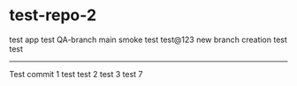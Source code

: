 # test-repo-2
test app
test
QA-branch
 main
 smoke test
 test@123
 new branch creation
 test
 test
***************************
Test commit 1
test
test 2
test 3
test 7
